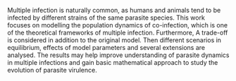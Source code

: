Multiple infection is naturally common, as humans and animals tend to be infected by different strains of the same parasite species. This work focuses on modelling the population dynamics of co-infection, which is one of the theoretical frameworks of multiple infection. Furthermore, A trade-off is considered in addition to the original model. Then different scenarios in equilibrium, effects of model parameters and several extensions are analysed. The results may help improve understanding of parasite dynamics in multiple infections and gain basic mathematical approach to study the evolution of parasite virulence.
